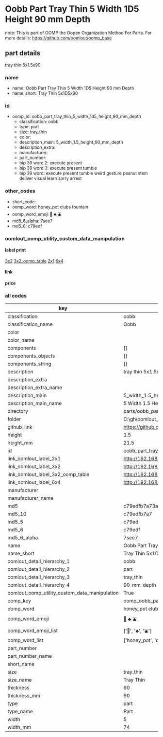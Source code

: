 # Oobb Part Tray Thin 5 Width 1D5 Height 90 mm Depth  

note: This is part of OOMP the Oopen Organization Method For Parts. For more details: https://github.com/oomlout/oomp_base

##  part details
  



tray thin 5x1.5x90



### name
* name: Oobb Part Tray Thin 5 Width 1D5 Height 90 mm Depth
* name_short: Tray Thin 5x1D5x90 
### id
* oomp_id: oobb_part_tray_thin_5_width_1d5_height_90_mm_depth
  * classification: oobb
  * type: part
  * size: tray_thin
  * color: 
  * description_main: 5_width_1.5_height_90_mm_depth
  * description_extra: 
  * manufacturer: 
  * part_number: 
  * bip 39 word 2: execute present
  * bip 39 word 3: execute present tumble
  * bip 39 word: execute present tumble weird gesture peanut stem deliver visual learn sorry arrest

### other_codes
* short_code: 
* oomp_word: honey_pot clubs fountain
* oomp_word_emoji :honey_pot: :clubs: :fountain:
* md5_6_alpha: 7see7
* md5_6: c79edf






### oomlout_oomp_utility_custom_data_manipulation
#### label print
[3x2](http://192.168.1.245:1112/?label=oomp%207see7)
[3x2_oomp_table](http://192.168.1.108:1112/?label=oomp%207see7)
[2x1](http://192.168.1.242:1112/?label=oomp%207see7)
[6x4](http://192.168.1.55:1112/?label=oomp%207see7)    

#### link

                              

#### price







### all codes 
| key | value |  
| --- | --- |  
| classification | oobb |  
| classification_name | Oobb |  
| color |  |  
| color_name |  |  
| components | [] |  
| components_objects | [] |  
| components_string | [] |  
| description | tray thin 5x1.5x90 |  
| description_extra |  |  
| description_extra_name |  |  
| description_main | 5_width_1.5_height_90_mm_depth |  
| description_main_name | 5 Width 1.5 Height 90 mm Depth |  
| directory | parts/oobb_part_tray_thin_5_width_1d5_height_90_mm_depth |  
| folder | C:\gh\oomlout_oobb_version_4_generated_parts\parts\oobb_part_tray_thin_5_width_1d5_height_90_mm_depth |  
| github_link | https://github.com/oomlout/oomlout_oomp_part_src/tree/main/parts/oobb_part_tray_thin_5_width_1d5_height_90_mm_depth |  
| height | 1.5 |  
| height_mm | 21.5 |  
| id | oobb_part_tray_thin_5_width_1d5_height_90_mm_depth |  
| link_oomlout_label_2x1 | http://192.168.1.242:1112/?label=oomp%207see7 |  
| link_oomlout_label_3x2 | http://192.168.1.245:1112/?label=oomp%207see7 |  
| link_oomlout_label_3x2_oomp_table | http://192.168.1.108:1112/?label=oomp%207see7 |  
| link_oomlout_label_6x4 | http://192.168.1.55:1112/?label=oomp%207see7 |  
| manufacturer |  |  
| manufacturer_name |  |  
| md5 | c79edfb7a73a1aaa87b0bf93d4aa8279 |  
| md5_10 | c79edfb7a7 |  
| md5_5 | c79ed |  
| md5_6 | c79edf |  
| md5_6_alpha | 7see7 |  
| name | Oobb Part Tray Thin 5 Width 1D5 Height 90 mm Depth |  
| name_short | Tray Thin 5x1D5x90  |  
| oomlout_detail_hierarchy_1 | oobb |  
| oomlout_detail_hierarchy_2 | part |  
| oomlout_detail_hierarchy_3 | tray_thin |  
| oomlout_detail_hierarchy_4 | 90_mm_depth |  
| oomlout_oomp_utility_custom_data_manipulation | True |  
| oomp_key | oomp_oobb_part_tray_thin_5_width_1d5_height_90_mm_depth |  
| oomp_word | honey_pot clubs fountain |  
| oomp_word_emoji | :honey_pot: :clubs: :fountain: |  
| oomp_word_emoji_list | [':honey_pot:', ':clubs:', ':fountain:'] |  
| oomp_word_list | ['honey_pot', 'clubs', 'fountain'] |  
| part_number |  |  
| part_number_name |  |  
| short_name |  |  
| size | tray_thin |  
| size_name | Tray Thin |  
| thickness | 90 |  
| thickness_mm | 90 |  
| type | part |  
| type_name | Part |  
| width | 5 |  
| width_mm | 74 |  
